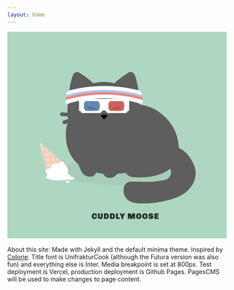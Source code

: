 ```yaml
---
layout: home
---
```

![](/media/cat-screenshot.png)

About this site: Made with Jekyll and the default minima theme. Inspired by [Colorie](https://colorie.netlify.app/about). Title font is UnifrakturCook (although the Futura version was also fun) and everything else is Inter. Media breakpoint is set at 800px. Test deployment is Vercel, production deployment is Github Pages. PagesCMS will be used to make changes to page content.